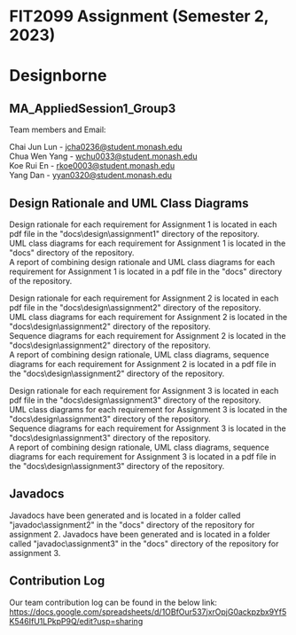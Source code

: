 # FIT2099 Assignment (Semester 2, 2023)

# Designborne

## MA_AppliedSession1_Group3
Team members and Email:

Chai Jun Lun - jcha0236@student.monash.edu\
Chua Wen Yang - wchu0033@student.monash.edu\
Koe Rui En - rkoe0003@student.monash.edu \
Yang Dan - yyan0320@student.monash.edu

## Design Rationale and UML Class Diagrams
Design rationale for each requirement for Assignment 1 is located in each pdf file in the "docs\design\assignment1" directory of the repository.\
UML class diagrams for each requirement for Assignment 1 is located in the "docs" directory of the repository.\
A report of combining design rationale and UML class diagrams for each requirement for Assignment 1 is located in a pdf file in the "docs" directory of the repository.

Design rationale for each requirement for Assignment 2 is located in each pdf file in the "docs\design\assignment2" directory of the repository.\
UML class diagrams for each requirement for Assignment 2 is located in the "docs\design\assignment2" directory of the repository.\
Sequence diagrams for each requirement for Assignment 2 is located in the "docs\design\assignment2" directory of the repository.\
A report of combining design rationale, UML class diagrams, sequence diagrams for each requirement for Assignment 2 is located in a pdf file in the "docs\design\assignment2" directory of the repository.

Design rationale for each requirement for Assignment 3 is located in each pdf file in the "docs\design\assignment3" directory of the repository.\
UML class diagrams for each requirement for Assignment 3 is located in the "docs\design\assignment3" directory of the repository.\
Sequence diagrams for each requirement for Assignment 3 is located in the "docs\design\assignment3" directory of the repository.\
A report of combining design rationale, UML class diagrams, sequence diagrams for each requirement for Assignment 3 is located in a pdf file in the "docs\design\assignment3" directory of the repository.

## Javadocs
Javadocs have been generated and is located in a folder called "javadoc\assignment2" in the "docs" directory of the repository for assignment 2.
Javadocs have been generated and is located in a folder called "javadoc\assignment3" in the "docs" directory of the repository for assignment 3.


## Contribution Log
Our team contribution log can be found in the below link:
https://docs.google.com/spreadsheets/d/1OBfOur537jxrOpjG0ackpzbx9Yf5K546IfU1LPkpP9Q/edit?usp=sharing